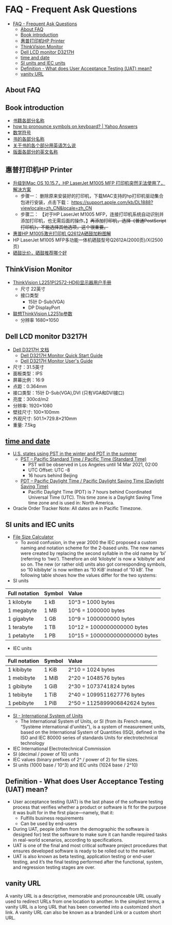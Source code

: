 # FAQ - Frequent Ask Questions

- [FAQ - Frequent Ask Questions](#faq---frequent-ask-questions)
  - [About FAQ](#about-faq)
  - [Book introduction](#book-introduction)
  - [惠普打印机HP Printer](#惠普打印机hp-printer)
  - [ThinkVision Monitor](#thinkvision-monitor)
  - [Dell LCD monitor D3217H](#dell-lcd-monitor-d3217h)
  - [time and date](#time-and-date)
  - [SI units and IEC units](#si-units-and-iec-units)
  - [Definition - What does User Acceptance Testing (UAT) mean?](#definition---what-does-user-acceptance-testing-uat-mean)
  - [vanity URL](#vanity-url)

## About FAQ

## Book introduction

- [书籍各部分名称](http://xh.5156edu.com/page/z9059m3355j20367.html)
- [how to pronounce symbols on keyboard? | Yahoo Answers](https://answers.yahoo.com/question/index?qid=20100607151104AAtQxhc)
- [数学符号](../math.md)
- [书的各部分名称](https://jingyan.baidu.com/article/a65957f4babf8024e67f9bce.html)
- [关于书的各个部分用英语怎么说](https://zhidao.baidu.com/question/91192475.html)
- [版面各部分的英文名称](http://zhidao.baidu.com/question/38578081.html?si=6)

## 惠普打印机HP Printer

- [升级到Mac OS 10.15.7，HP LaserJet M1005 MFP 打印机突然无法使用了，解决方案](https://h30471.www3.hp.com/t5/da-yin-ji-yu-sao-miao-yi-de-an-zhuang-wen-ti/macOS10-15-7xia-HP-LaserJet3055-da-yin-ji-tu-ran-wu-fa-shi-yong-le/m-p/1052169)
  - 步骤一： 删除原来安装好的打印机，下载MAC支持的hp打印机驱动集合包进行安装，点击下载： https://support.apple.com/kb/DL1888?viewlocale=zh_CN&locale=zh_CN
  - 步骤二： 【对于HP LaserJet M1005 MFP，连接打印机系统自动识别并添加打印机，也无需后面的操作。】~~再添加打印机，选择《普通PostScript打印机》，不能选择其他选项，这个很重要。~~
- [惠普HP M1005激光打印机 Q2612A硒鼓加粉图解](https://wenku.baidu.com/view/330b54b2f8c75fbfc77db276.html)
- HP LaserJet M1005 MFP多功能一体机硒鼓型号Q2612A(2000页)/X(2500页)
- [硒鼓比价，硒鼓推荐哪个好](https://zhidao.baidu.com/question/1052150127244073299.html)

## ThinkVision Monitor

- [ThinkVision L2251P(2572-HD6)显示器用户手册](https://webdoc.lenovo.com.cn/lenovowsi/cskb/data/2011-12-28/44586/L2251P%E7%94%A8%E6%88%B7%E6%89%8B%E5%86%8C.pdf)
  - 尺寸 22英寸 
  - 接口类型
    - 15针 D-Sub(VGA)
    - DP DisplayPort
- [联想ThinkVision L2251p参数](https://product.pconline.com.cn/lcd/lenovo/387339_detail.html)
  - 分辨率 1680×1050

## Dell LCD monitor D3217H

- [Dell D3217H 文档](https://www.dell.com/support/home/zh-cn/product-support/product/dell-d3217h-monitor/docs)
  - [Dell D3217H Monitor Quick Start Guide](https://downloads.dell.com/manuals/all-products/esuprt_display_projector/esuprt_display/dell-d3217h-monitor_setup%20guide_en-us.pdf)
  - [Dell D3217H Monitor User's Guide](https://downloads.dell.com/manuals/all-products/esuprt_display_projector/esuprt_display/dell-d3217h-monitor_user%27s%20guide_en-us.pdf)
- 尺寸：31.5英寸
- 面板类型：IPS
- 屏幕比例：16:9
- 点距：0.364mm
- 接口类型：15针 D-Sub(VGA),DVI (只有VGA和DVI接口)
- 亮度：300cd/m2
- 分辨率: 1920×1080
- 壁挂尺寸: 100×100mm
- 外观尺寸: 501.1×729.8×210mm
- 重量: 7.5kg

## [time and date](https://www.timeanddate.com)

- [U.S. states using PST in the winter and PDT in the summer](https://www.timeanddate.com/time/zones/pt)
  - [PST – Pacific Standard Time / Pacific Time (Standard Time)](https://www.timeanddate.com/time/zones/pst)
    - PST will be observed in Los Angeles until 14 Mar 2021, 02:00
    - UTC Offset: UTC -8
    - 16 hours behind Beijing
  - [PDT – Pacific Daylight Time / Pacific Daylight Saving Time (Daylight Saving Time)](https://www.timeanddate.com/time/zones/pdt)
    - Pacific Daylight Time (PDT) is 7 hours behind Coordinated Universal Time (UTC). This time zone is a Daylight Saving Time time zone and is used in: North America.
- Oracle Order Tracker Note: All dates are in Pacific Timezone.

## SI units and IEC units

- [File Size Calculator](https://www.dr-lex.be/info-stuff/bytecalc.html)
  - To avoid confusion, in the year 2000 the IEC proposed a custom naming and notation scheme for the 2-based units. The new names were created by replacing the second syllable in the old name by ‘bi’ (referring to ‘two’). Therefore an old ‘kilobyte’ is now a ‘kibibyte’ and so on. The new (or rather old) units also got corresponding symbols, so ‘10 kibibyte’ is now written as ‘10 KiB’ instead of ‘10 kB’. The following table shows how the values differ for the two systems:
- SI units

| Full notation | Symbol | Value                          |
| :------------ | :----- | :----------------------------- |
| 1 kilobyte    | 1 kB   | 10^3 = 1000 bytes              |
| 1 megabyte    | 1 MB   | 10^6 = 1000000 bytes           |
| 1 gigabyte    | 1 GB   | 10^9 = 1000000000 bytes        |
| 1 terabyte    | 1 TB   | 10^12 = 1000000000000 bytes    |
| 1 petabyte    | 1 PB   | 10^15 = 1000000000000000 bytes |

- IEC units

| Full notation | Symbol | Value                          |
| :------------ | :----- | :----------------------------- |
| 1 kibibyte    | 1 KiB  | 2^10 = 1024 bytes              |
| 1 mebibyte    | 1 MiB  | 2^20 = 1048576 bytes           |
| 1 gibibyte    | 1 GiB  | 2^30 = 1073741824 bytes        |
| 1 tebibyte    | 1 TiB  | 2^40 = 1099511627776 bytes     |
| 1 pebibyte    | 1 PiB  | 2^50 = 1125899906842624 bytes  |

- [SI - International System of Units](https://www.iec.ch/si)
  - The International System of Units, or SI (from its French name, “Système international d'unités”), is a system of measurement units, based on the International System of Quantities (ISQ), defined in the ISO and IEC 80000 series of standards Units for electrotechnical technology
-  IEC International Electrotechnical Commission
-  SI (decimal / power of 10) units
-  IEC values (binary prefixes of 2^ / power of 2) for file sizes.
-  SI units (1000 base / 10^3) and IEC units (1024 base / 2^10) 

## Definition - What does User Acceptance Testing (UAT) mean?

- User acceptance testing (UAT) is the last phase of the software testing process that verifies whether a product or software is fit for the purpose it was built for in the first place—namely, that it:
  - Fulfills business requirements
  - Can be used by end-users
- During UAT, people (often from the demographic the software is designed for) test the software to make sure it can handle required tasks in real-world scenarios, according to specifications.
- UAT is one of the final and most critical software project procedures that ensures developed software is ready to be rolled out to the market.
- UAT is also known as beta testing, application testing or end-user testing, and it’s the final testing performed after the functional, system, and regression testing stages are over. 

## vanity URL

A vanity URL is a descriptive, memorable and pronounceable URL usually used to redirect URLs from one location to another. In the simplest terms, a vanity URL is a long URL that has been converted into a customized short link. A vanity URL can also be known as a branded Link or a custom short URL.

